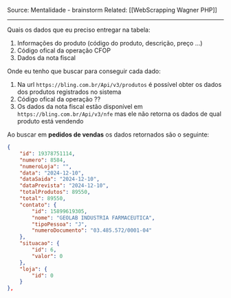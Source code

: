 Source: Mentalidade - brainstorm
Related: [[WebScrapping Wagner PHP]]

---

Quais os dados que eu preciso entregar na tabela:
1. Informações do produto (código do produto, descrição, preço ...)
2. Código ofical da operação CFOP
3. Dados da nota fiscal

Onde eu tenho que buscar para conseguir cada dado:
1. Na url `https://bling.com.br/Api/v3/produtos` é possível obter os dados dos produtos registrados no sistema
2. Código ofical da operação ??
3. Os dados da nota fiscal estão disponível em `https://bling.com.br/Api/v3/nfe` mas ele não retorna os dados de qual produto está vendendo

Ao buscar em **pedidos de vendas** os dados retornados são o seguinte:
```json
{
	"id": 19378751114,
	"numero": 8584,
	"numeroLoja": "",
	"data": "2024-12-10",
	"dataSaida": "2024-12-10",
	"dataPrevista": "2024-12-10",
	"totalProdutos": 89550,
	"total": 89550,
	"contato": {
		"id": 15899619305,
		"nome": "GEOLAB INDUSTRIA FARMACEUTICA",
		"tipoPessoa": "J",
		"numeroDocumento": "03.485.572/0001-04"
	},
	"situacao": {
		"id": 6,
		"valor": 0
	},
	"loja": {
		"id": 0
	}
},
```

